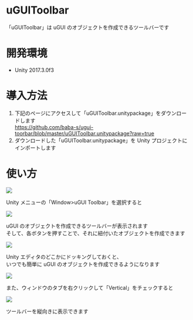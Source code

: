 # uGUIToolbar

「uGUIToolbar」は uGUI のオブジェクトを作成できるツールバーです  

# 開発環境

- Unity 2017.3.0f3

# 導入方法

1. 下記のページにアクセスして「uGUIToolbar.unitypackage」をダウンロードします  
https://github.com/baba-s/ugui-toorbar/blob/master/uGUIToolbar.unitypackage?raw=true
2. ダウンロードした「uGUIToolbar.unitypackage」を Unity プロジェクトにインポートします  

# 使い方

![](https://raw.githubusercontent.com/baba-s/ugui-toorbar/master/Screenshots/001.png)

Unity メニューの「Window>uGUI Toolbar」を選択すると  

![](https://raw.githubusercontent.com/baba-s/ugui-toorbar/master/Screenshots/002.png)

uGUI のオブジェクトを作成できるツールバーが表示されます  
そして、各ボタンを押すことで、それに紐付いたオブジェクトを作成できます  

![](https://raw.githubusercontent.com/baba-s/ugui-toorbar/master/Screenshots/003.png)

Unity エディタのどこかにドッキングしておくと、  
いつでも簡単に uGUI のオブジェクトを作成できるようになります  

![](https://raw.githubusercontent.com/baba-s/ugui-toorbar/master/Screenshots/004.png)

また、ウィンドウのタブを右クリックして「Vertical」をチェックすると  

![](https://raw.githubusercontent.com/baba-s/ugui-toorbar/master/Screenshots/005.png)

ツールバーを縦向きに表示できます  
